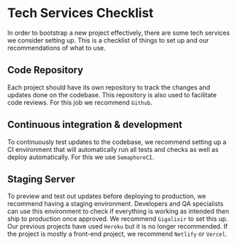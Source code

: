# Tech Services Checklist

In order to bootstrap a new project effectively, there are some tech services we consider setting up. This is a checklist of things to set up and our recommendations of what to use.

## Code Repository

Each project should have its own repository to track the changes and updates done on the codebase. This repository is also used to facilitate code reviews. For this job we recommend `Github`.

## Continuous integration & development

To continuously test updates to the codebase, we recommend setting up a CI environment that will automatically run all tests and checks as well as deploy automatically. For this we use `SemaphoreCI`.

## Staging Server

To preview and test out updates before deploying to production, we recommend having a staging environment. Developers and QA specialists can use this environment to check if everything is working as intended then ship to production once approved. We recommend `Gigalixir` to set this up. Our previous projects have used `Heroku` but it is no longer recommended. If the project is mostly a front-end project, we recommend `Netlify` or `Vercel`.
